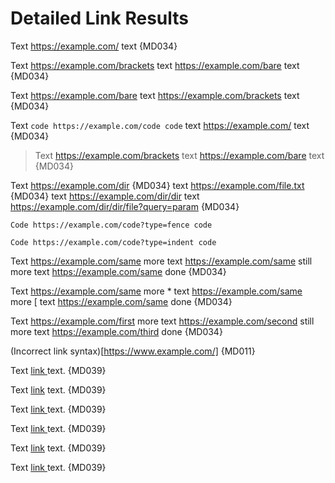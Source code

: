 # Detailed Link Results

Text https://example.com/ text {MD034}

Text <https://example.com/brackets> text https://example.com/bare text {MD034}

Text https://example.com/bare text <https://example.com/brackets> text {MD034}

Text `code https://example.com/code code` text https://example.com/ text {MD034}

> Text <https://example.com/brackets> text https://example.com/bare text {MD034}

Text https://example.com/dir {MD034}
text https://example.com/file.txt {MD034}
text <https://example.com/dir/dir>
text https://example.com/dir/dir/file?query=param {MD034}

```text
Code https://example.com/code?type=fence code
```

    Code https://example.com/code?type=indent code

Text <https://example.com/same> more text https://example.com/same still more text <https://example.com/same> done {MD034}

Text <https://example.com/same> more \* text https://example.com/same more \[ text <https://example.com/same> done {MD034}

Text https://example.com/first more text https://example.com/second still more text https://example.com/third done {MD034}

(Incorrect link syntax)[https://www.example.com/] {MD011}

Text [link ](https://example.com/) text. {MD039}

Text [ link](https://example.com/) text. {MD039}

Text [ link ](https://example.com/) text. {MD039}

Text [link ][reference] text. {MD039}

Text [ link][reference] text. {MD039}

Text [ link ][reference] text. {MD039}

[reference]: https://example.com/

<!-- markdownlint-configure-file {
  "line-length": false,
  "code-block-style": false
} -->
